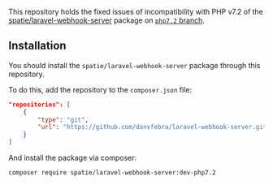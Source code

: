This repository holds the fixed issues of incompatibility with PHP v7.2 of the [spatie/laravel-webhook-server](https://github.com/spatie/laravel-webhook-server) package on [`php7.2` branch](../../tree/php7.2).

## Installation

You should install the `spatie/laravel-webhook-server` package through this repository.

To do this, add the repository to the `composer.json` file:
```json
"repositories": [
    {
        "type": "git",
        "url": "https://github.com/danvfebra/laravel-webhook-server.git"
    }
]
```

And install the package via composer:
```bash
composer require spatie/laravel-webhook-server:dev-php7.2
```
